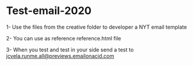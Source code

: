 # Test-email-2020

1- Use the files from the creative folder to developer a NYT email template

2- You can use as reference reference.html file

3- When you test and test in your side send a test to jcvela.runme.all@previews.emailonacid.com
